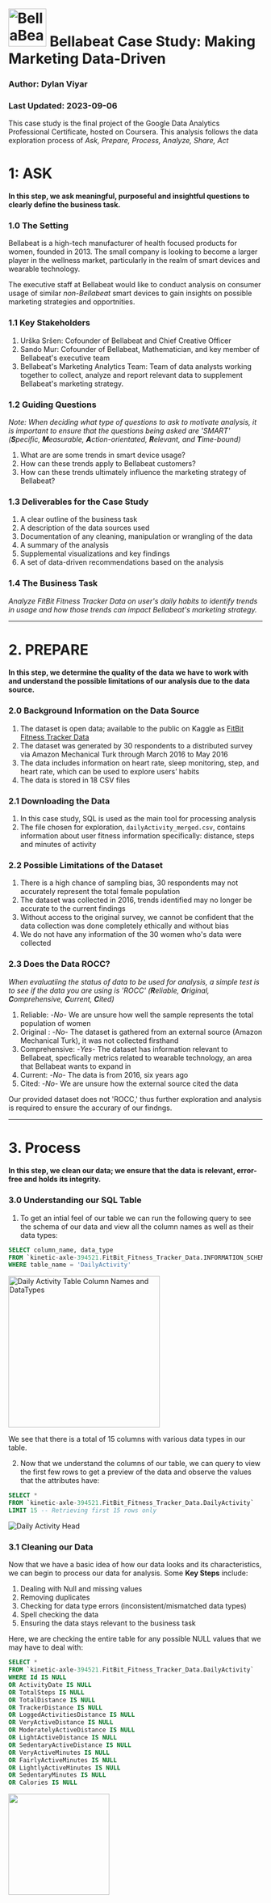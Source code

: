 
# <img src="https://github.com/dylanviyar/Google-Analytics-Case-Study/assets/81194849/31b77307-1441-48d6-b089-3f4298a00545" alt="BellaBeat Logo" width="75"> Bellabeat Case Study: Making Marketing Data-Driven  
### Author: Dylan Viyar
### Last Updated: 2023-09-06




This case study is the final project of the Google Data Analytics Professional Certificate, hosted on Coursera. This analysis follows the data exploration process of *Ask, Prepare, Process, Analyze, Share, Act*


# 1: ASK

#### In this step, we ask meaningful, purposeful and insightful questions to clearly define the business task.

### 1.0 The Setting

Bellabeat is a high-tech manufacturer of health focused products for women, founded in 2013. The small company is looking to become a larger player in the wellness market, particularly in the realm of smart devices and wearable technology.

The executive staff at Bellabeat would like to conduct analysis on consumer usage of similar *non-Bellabeat* smart devices to gain insights on possible marketing strategies and opportnities.

### 1.1 Key Stakeholders

1. Urška Sršen: Cofounder of Bellabeat and Chief Creative Officer
2. Sando Mur: Cofounder of Bellabeat, Mathematician, and key member of Bellabeat's executive team
3. Bellabeat's Marketing Analytics Team: Team of data analysts working together to collect, analyze and report relevant data to supplement Bellabeat's marketing strategy.

### 1.2 Guiding Questions
*Note: When deciding what type of questions to ask to motivate analysis, it is important to ensure that the questions being asked are 'SMART' (**S**pecific, **M**easurable, **A**ction-orientated, **R**elevant, and **T**ime-bound)*

1. What are are some trends in smart device usage?
2. How can these trends apply to Bellabeat customers?
3. How can these trends ultimately influence the marketing strategy of Bellabeat?

### 1.3 Deliverables for the Case Study

1. A clear outline of the business task
2. A description of the data sources used
3. Documentation of any cleaning, manipulation or wrangling of the data
4. A summary of the analysis
5. Supplemental visualizations and key findings
6. A set of data-driven recommendations based on the analysis

### 1.4 The Business Task 

*Analyze FitBit Fitness Tracker Data on user's daily habits to identify trends in usage and how those trends can impact Bellabeat's marketing strategy.*

---

# 2. PREPARE

#### In this step, we determine the quality of the data we have to work with and understand the possible limitations of our analysis due to the data source.

### 2.0 Background Information on the Data Source

1. The dataset is open data; available to the public on Kaggle as  [FitBit Fitness Tracker Data](https://www.kaggle.com/datasets/arashnic/fitbit)
2. The dataset was generated by 30 respondents to a distributed survey via Amazon Mechanical Turk through March 2016 to May 2016
3. The data includes information on heart rate, sleep monitoring, step, and heart rate, which can be used to explore users’ habits
4. The data is stored in 18 CSV files

### 2.1 Downloading the Data

1. In this case study, SQL is used as the main tool for processing analysis
2. The file chosen for exploration, `dailyActivity_merged.csv`, contains information about user fitness information specifically: distance, steps and minutes of activity

### 2.2 Possible Limitations of the Dataset

1. There is a high chance of sampling bias, 30 respondents may not accurately represent the total female population
2. The dataset was collected in 2016, trends identified may no longer be accurate to the current findings
3. Without access to the original survey, we cannot be confident that the data collection was done completely ethically and without bias
4. We do not have any information of the 30 women who's data were collected

### 2.3 Does the Data ROCC? 
*When evaluatiing the status of data to be used for analysis, a simple test is to see if the data you are using is 'ROCC' (**R**eliable, **O**riginal, **C**omprehensive, **C**urrent, **C**ited)*

1. Reliable: -*No*- We are unsure how well the sample represents the total population of women
2. Original : -*No*- The dataset is gathered from an external source (Amazon Mechanical Turk), it was not collected firsthand
3. Comprehensive: -*Yes*- The dataset has information relevant to Bellabeat, specfically metrics related to wearable technology, an area that Bellabeat wants to expand in
4. Current: -*No*- The data is from 2016, six years ago
5. Cited: -*No*- We are unsure how the external source cited the data

Our provided dataset does not 'ROCC,' thus further exploration and analysis is required to ensure the accurary of our findngs.

---

# 3. Process 
#### In this step, we clean our data; we ensure that the data is relevant, error-free and holds its integrity.

### 3.0 Understanding our SQL Table

1. To get an intial feel of our table we can run the following query to see the schema of our data and view all the column names as well as their data types:

```sql
SELECT column_name, data_type
FROM `kinetic-axle-394521.FitBit_Fitness_Tracker_Data.INFORMATION_SCHEMA.COLUMNS` 
WHERE table_name = 'DailyActivity'
```
<img src="https://github.com/dylanviyar/Google-Analytics-Case-Study/assets/81194849/1564dc03-b842-438f-a693-32a25feda963" alt="Daily Activity Table Column Names and DataTypes" width="300">

We see that there is a total of 15 columns with various data types in our table.

2. Now that we understand the columns of our table, we can query to view the first few rows to get a preview of the data and observe the values that the attributes have:

```sql
SELECT *
FROM `kinetic-axle-394521.FitBit_Fitness_Tracker_Data.DailyActivity` 
LIMIT 15 -- Retrieving first 15 rows only
```

![Daily Activity Head](https://github.com/dylanviyar/Google-Analytics-Case-Study/assets/81194849/c97c1f1f-848b-4409-9967-5f55f90b5dcb|width=100)

### 3.1 Cleaning our Data

Now that we have a basic idea of how our data looks and its characteristics, we can begin to process our data for analysis.
Some **Key Steps** include:
1. Dealing with Null and missing values
2. Removing duplicates
3. Checking for data type errors (inconsistent/mismatched data types)
4. Spell checking the data
5. Ensuring the data stays relevant to the business task

Here, we are checking the entire table for any possible NULL values that we may have to deal with:

```sql
SELECT * 
FROM `kinetic-axle-394521.FitBit_Fitness_Tracker_Data.DailyActivity` 
WHERE Id IS NULL
OR ActivityDate IS NULL
OR TotalSteps IS NULL
OR TotalDistance IS NULL
OR TrackerDistance IS NULL
OR LoggedActivitiesDistance IS NULL
OR VeryActiveDistance IS NULL
OR ModeratelyActiveDistance IS NULL
OR LightActiveDistance IS NULL
OR SedentaryActiveDistance IS NULL
OR VeryActiveMinutes IS NULL
OR FairlyActiveMinutes IS NULL
OR LightlyActiveMinutes IS NULL
OR SedentaryMinutes IS NULL
OR Calories IS NULL
```
<img src="https://github.com/dylanviyar/Google-Analytics-Case-Study/assets/81194849/f8692399-fea0-4e99-b2c1-88a2415baa38" width="200">










